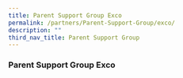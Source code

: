 ```yaml
---
title: Parent Support Group Exco
permalink: /partners/Parent-Support-Group/exco/
description: ""
third_nav_title: Parent Support Group
---
```

### Parent Support Group Exco
<!--td {border: 1px solid #cccccc;}br {mso-data-placement:same-cell;}-->

<table xmlns="http://www.w3.org/1999/xhtml" cellspacing="0" cellpadding="0" dir="ltr" border="1" style="table-layout:fixed;font-size:11pt;font-family:Calibri;width:0px;border-collapse:collapse;border:none"><colgroup><col width="167"><col width="203"></colgroup><tbody><tr style="height:37px;"><td style="border-top:1px solid #000000;border-right:1px solid #000000;border-bottom:1px solid #000000;border-left:1px solid #000000;overflow:hidden;padding:0px 3px 0px 3px;vertical-align:middle;font-family:Arial;font-weight:normal;wrap-strategy:4;white-space:normal;word-wrap:break-word;" data-sheets-value="{&quot;1&quot;:2,&quot;2&quot;:&quot;Chairperson&quot;}">Chairperson</td><td style="border-top:1px solid #000000;border-right:1px solid #000000;border-bottom:1px solid #000000;overflow:hidden;padding:0px 3px 0px 3px;vertical-align:middle;font-family:Arial;font-weight:normal;wrap-strategy:4;white-space:normal;word-wrap:break-word;" data-sheets-value="{&quot;1&quot;:2,&quot;2&quot;:&quot;Mr Nicholas Ng Chieh Meng&quot;}">Mr Nicholas Ng Chieh Meng</td></tr><tr style="height:37px;"><td style="border-right:1px solid #000000;border-bottom:1px solid #000000;border-left:1px solid #000000;overflow:hidden;padding:0px 3px 0px 3px;vertical-align:middle;font-family:Arial;font-weight:normal;wrap-strategy:4;white-space:normal;word-wrap:break-word;" data-sheets-value="{&quot;1&quot;:2,&quot;2&quot;:&quot;V. Chairperson&quot;}">V. Chairperson</td><td style="border-right:1px solid #000000;border-bottom:1px solid #000000;overflow:hidden;padding:0px 3px 0px 3px;vertical-align:middle;font-family:Arial;font-weight:normal;wrap-strategy:4;white-space:normal;word-wrap:break-word;" data-sheets-value="{&quot;1&quot;:2,&quot;2&quot;:&quot;Ms Pearline Cher&quot;}">Ms Pearline Cher</td></tr><tr style="height:37px;"><td style="border-right:1px solid #000000;border-bottom:1px solid #000000;border-left:1px solid #000000;overflow:hidden;padding:0px 3px 0px 3px;vertical-align:middle;font-family:Arial;font-weight:normal;wrap-strategy:4;white-space:normal;word-wrap:break-word;" data-sheets-value="{&quot;1&quot;:2,&quot;2&quot;:&quot;Secretary&quot;}">Secretary</td><td style="border-right:1px solid #000000;border-bottom:1px solid #000000;overflow:hidden;padding:0px 3px 0px 3px;vertical-align:middle;font-family:Arial;font-weight:normal;wrap-strategy:4;white-space:normal;word-wrap:break-word;" data-sheets-value="{&quot;1&quot;:2,&quot;2&quot;:&quot;Ms Irene Thng&quot;}">Ms Irene Thng</td></tr><tr style="height:37px;"><td style="border-right:1px solid #000000;border-bottom:1px solid #000000;border-left:1px solid #000000;overflow:hidden;padding:0px 3px 0px 3px;vertical-align:middle;font-family:Arial;font-weight:normal;wrap-strategy:4;white-space:normal;word-wrap:break-word;" data-sheets-value="{&quot;1&quot;:2,&quot;2&quot;:&quot;Asst. Secretary&quot;}">Asst. Secretary</td><td style="border-right:1px solid #000000;border-bottom:1px solid #000000;overflow:hidden;padding:0px 3px 0px 3px;vertical-align:middle;font-family:Arial;font-weight:normal;wrap-strategy:4;white-space:normal;word-wrap:break-word;" data-sheets-value="{&quot;1&quot;:2,&quot;2&quot;:&quot;Ms Ruth Lin&quot;}">Ms Ruth Lin</td></tr><tr style="height:37px;"><td style="border-right:1px solid #000000;border-bottom:1px solid #000000;border-left:1px solid #000000;overflow:hidden;padding:0px 3px 0px 3px;vertical-align:middle;font-family:Arial;font-weight:normal;wrap-strategy:4;white-space:normal;word-wrap:break-word;" data-sheets-value="{&quot;1&quot;:2,&quot;2&quot;:&quot;Treasurer&quot;}">Treasurer</td><td style="border-right:1px solid #000000;border-bottom:1px solid #000000;overflow:hidden;padding:0px 3px 0px 3px;vertical-align:middle;font-family:Arial;font-weight:normal;wrap-strategy:4;white-space:normal;word-wrap:break-word;" data-sheets-value="{&quot;1&quot;:2,&quot;2&quot;:&quot;Ms Irene Chin&quot;}">Ms Irene Chin</td></tr><tr style="height:37px;"><td style="border-right:1px solid #000000;border-bottom:1px solid #000000;border-left:1px solid #000000;overflow:hidden;padding:0px 3px 0px 3px;vertical-align:middle;font-family:Arial;font-weight:normal;wrap-strategy:4;white-space:normal;word-wrap:break-word;" data-sheets-value="{&quot;1&quot;:2,&quot;2&quot;:&quot;Asst. Treasurer&quot;}">Asst. Treasurer</td><td style="border-right:1px solid #000000;border-bottom:1px solid #000000;overflow:hidden;padding:0px 3px 0px 3px;vertical-align:middle;font-family:Arial;font-weight:normal;wrap-strategy:4;white-space:normal;word-wrap:break-word;" data-sheets-value="{&quot;1&quot;:2,&quot;2&quot;:&quot;Mr Chong Chien Jin&quot;}">Mr Chong Chien Jin</td></tr><tr style="height:37px;"><td style="border-right:1px solid #000000;border-bottom:1px solid #000000;border-left:1px solid #000000;overflow:hidden;padding:0px 3px 0px 3px;vertical-align:middle;background-color:#ffffff;font-family:Arial;font-weight:normal;wrap-strategy:4;white-space:normal;word-wrap:break-word;" data-sheets-value="{&quot;1&quot;:2,&quot;2&quot;:&quot;Comms Head&quot;}">Comms Head</td><td style="border-right:1px solid #000000;border-bottom:1px solid #000000;overflow:hidden;padding:0px 3px 0px 3px;vertical-align:middle;background-color:#ffffff;font-family:Arial;font-weight:normal;wrap-strategy:4;white-space:normal;word-wrap:break-word;" data-sheets-value="{&quot;1&quot;:2,&quot;2&quot;:&quot;Mr Teng Chee Seng&quot;}">Mr Teng Chee Seng</td></tr><tr style="height:37px;"><td style="border-right:1px solid #000000;border-bottom:1px solid #000000;border-left:1px solid #000000;overflow:hidden;padding:0px 3px 0px 3px;vertical-align:middle;font-family:Arial;font-weight:normal;wrap-strategy:4;white-space:normal;word-wrap:break-word;" data-sheets-value="{&quot;1&quot;:2,&quot;2&quot;:&quot;Asst. Comms Head&quot;}">Asst. Comms Head</td><td style="border-right:1px solid #000000;border-bottom:1px solid #000000;overflow:hidden;padding:0px 3px 0px 3px;vertical-align:middle;font-family:Arial;font-weight:normal;wrap-strategy:4;white-space:normal;word-wrap:break-word;" data-sheets-value="{&quot;1&quot;:2,&quot;2&quot;:&quot;Ms Jennifer Phee&quot;}">Ms Jennifer Phee</td></tr><tr style="height:37px;"><td style="border-right:1px solid #000000;border-bottom:1px solid #000000;border-left:1px solid #000000;overflow:hidden;padding:0px 3px 0px 3px;vertical-align:middle;font-family:Arial;font-weight:normal;wrap-strategy:4;white-space:normal;word-wrap:break-word;" data-sheets-value="{&quot;1&quot;:2,&quot;2&quot;:&quot;Executive Member&quot;}">Executive Member</td><td style="border-right:1px solid #000000;border-bottom:1px solid #000000;overflow:hidden;padding:0px 3px 0px 3px;vertical-align:middle;font-family:Arial;font-weight:normal;wrap-strategy:4;white-space:normal;word-wrap:break-word;" data-sheets-value="{&quot;1&quot;:2,&quot;2&quot;:&quot;Mr Krishnan Subramanian&quot;}">Mr Krishnan Subramanian</td></tr><tr style="height:37px;"><td style="border-right:1px solid #000000;border-bottom:1px solid #000000;border-left:1px solid #000000;overflow:hidden;padding:0px 3px 0px 3px;vertical-align:middle;font-family:Arial;font-weight:normal;wrap-strategy:4;white-space:normal;word-wrap:break-word;" data-sheets-value="{&quot;1&quot;:2,&quot;2&quot;:&quot;Executive Member&quot;}">Executive Member</td><td style="border-right:1px solid #000000;border-bottom:1px solid #000000;overflow:hidden;padding:0px 3px 0px 3px;vertical-align:middle;font-family:Arial;font-weight:normal;wrap-strategy:4;white-space:normal;word-wrap:break-word;" data-sheets-value="{&quot;1&quot;:2,&quot;2&quot;:&quot;Mr Zaw Myo Lwin&quot;}">Mr Zaw Myo Lwin</td></tr><tr style="height:32px;"><td style="border-right:1px solid #000000;border-bottom:1px solid #000000;border-left:1px solid #000000;overflow:hidden;padding:0px 3px 0px 3px;vertical-align:middle;background-color:#ffffff;font-family:Arial;font-weight:normal;wrap-strategy:4;white-space:normal;word-wrap:break-word;" data-sheets-value="{&quot;1&quot;:2,&quot;2&quot;:&quot;Executive Member&quot;}">Executive Member</td><td style="border-right:1px solid #000000;border-bottom:1px solid #000000;overflow:hidden;padding:0px 3px 0px 3px;vertical-align:middle;background-color:#ffffff;font-family:Arial;font-weight:normal;" data-sheets-value="{&quot;1&quot;:2,&quot;2&quot;:&quot;Mr Wai Chee Beng&quot;}">Mr Wai Chee Beng</td></tr><tr style="height:43px;"><td style="border-right:1px solid #000000;border-bottom:1px solid #000000;border-left:1px solid #000000;overflow:hidden;padding:0px 3px 0px 3px;vertical-align:middle;background-color:#ffffff;font-family:Arial;font-weight:normal;wrap-strategy:4;white-space:normal;word-wrap:break-word;" data-sheets-value="{&quot;1&quot;:2,&quot;2&quot;:&quot;Executive Member&quot;}">Executive Member</td><td style="border-right:1px solid #000000;border-bottom:1px solid #000000;overflow:hidden;padding:0px 3px 0px 3px;vertical-align:middle;background-color:#ffffff;font-family:Arial;font-weight:normal;" data-sheets-value="{&quot;1&quot;:2,&quot;2&quot;:&quot;Ms Yue Siew Leng&quot;}">Ms Yue Siew Leng</td></tr></tbody></table>
